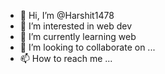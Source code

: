 - 👋 Hi, I’m @Harshit1478
- 👀 I’m interested in web dev
- 🌱 I’m currently learning web
- 💞️ I’m looking to collaborate on ...
- 📫 How to reach me ...

<!---
Harshit1478/Harshit1478 is a ✨ special ✨ repository because its `README.md` (this file) appears on your GitHub profile.
You can click the Preview link to take a look at your changes.
--->
